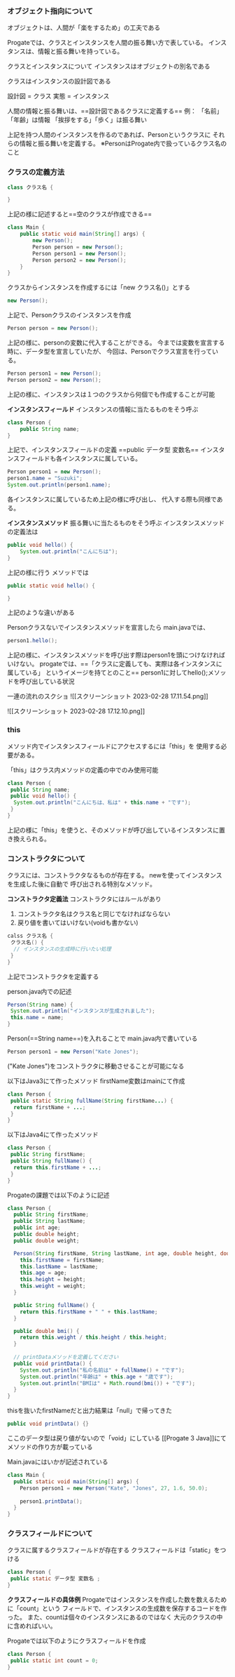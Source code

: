 ### オブジェクト指向について
オブジェクトは、人間が「楽をするため」の工夫である

Progateでは、クラスとインスタンスを人間の振る舞い方で表している。
インスタンスは、情報と振る舞いを持っている。

クラスとインスタンスについて
インスタンスはオブジェクトの別名である

クラスはインスタンスの設計図である

設計図 = クラス
実態 = インスタンス

人間の情報と振る舞いは、==設計図であるクラスに定義する==
例：
「名前」「年齢」は情報
「挨拶をする」「歩く」は振る舞い

上記を持つ人間のインスタンスを作るのであれば、Personというクラスに
それらの情報と振る舞いを定義する。
※PersonはProgate内で扱っているクラス名のこと


### クラスの定義方法
```java
class クラス名 {

}
```
上記の様に記述すると==空のクラスが作成できる==

```java
class Main {
	public static void main(String[] args) {
		new Person();
		Person person = new Person();
		Person person1 = new Person();
		Person person2 = new Person();
	}
}
```
クラスからインスタンスを作成するには「new クラス名()」とする
```java
new Person();
```
上記で、Personクラスのインスタンスを作成

```java
Person person = new Person();
```
上記の様に、personの変数に代入することができる。
今までは変数を宣言する時に、データ型を宣言していたが、
今回は、Personでクラス宣言を行っている。

```java
Person person1 = new Person();
Person person2 = new Person();
```
上記の様に、インスタンスは１つのクラスから何個でも作成することが可能

**インスタンスフィールド**
インスタンスの情報に当たるものをそう呼ぶ
```java
class Person {
	public String name;
}
```
上記で、インスタンスフィールドの定義
==public データ型 変数名==
インスタンスフィールドも各インスタンスに属している。
```java
Person person1 = new Person();
person1.name = "Suzuki";
System.out.println(person1.name);
```
各インスタンスに属しているため上記の様に呼び出し、
代入する際も同様である。

**インスタンスメソッド**
振る舞いに当たるものをそう呼ぶ
インスタンスメソッドの定義法は
```java
public void hello() {
	System.out.println("こんにちは");
}
```
上記の様に行う
メソッドでは
```java
public static void hello() {

}
```
上記のような違いがある

Personクラスないでインスタンスメソッドを宣言したら
main.javaでは、
```java
person1.hello();
```
上記の様に、インスタンスメソッドを呼び出す際はperson1を頭につけなければいけない。
progateでは、==「クラスに定義しても、実際は各インスタンスに属している」
というイメージを持てとのこと==
person1に対してhello();メソッドを呼び出している状況

一連の流れのスクショ
![[スクリーンショット 2023-02-28 17.11.54.png]]

![[スクリーンショット 2023-02-28 17.12.10.png]]

### this
メソッド内でインスタンスフィールドにアクセスするには「this」を
使用する必要がある。

「this」はクラス内メソッドの定義の中でのみ使用可能
```java
class Person {
 public String name;
 public void hello() {
  System.out.println("こんにちは、私は" + this.name + "です");
 }
}
```
上記の様に「this」を使うと、そのメソッドが呼び出しているインスタンスに置き換えられる。

### コンストラクタについて
クラスには、コンストラクタなるものが存在する。
newを使ってインスタンスを生成した後に自動で
呼び出される特別なメソッド。

**コンストラクタ定義法**
コンストラクタにはルールがあり
1. コンストラクタ名はクラス名と同じでなければならない
2. 戻り値を書いてはいけない(voidも書かない)
```java
calss クラス名 {
 クラス名() {
  // インスタンスの生成時に行いたい処理
 }
}
```
上記でコンストラクタを定義する

person.java内での記述
```java
Person(String name) {
 System.out.println("インスタンスが生成されました");
 this.name = name;
}
```
Person(==String name==)を入れることで
main.java内で書いている
```java
Person person1 = new Person("Kate Jones");
```
("Kate Jones")をコンストラクタに移動させることが可能になる

以下はJava3にて作ったメソッド
firstName変数はmainにて作成
```java
class Person {
 public static String fullName(String firstName...) {
  return firstName + ...;
 }
}
```

以下はJava4にて作ったメソッド
```java
class Person {
 public String firstName;
 public String fullName() {
  return this.firstName + ...;
 }
}
```


Progateの課題では以下のように記述
```java
class Person {
  public String firstName;
  public String lastName;
  public int age;
  public double height;
  public double weight;

  Person(String firstName, String lastName, int age, double height, double weight) {
    this.firstName = firstName;
    this.lastName = lastName;
    this.age = age;
    this.height = height;
    this.weight = weight;
  }

  public String fullName() {
    return this.firstName + " " + this.lastName;
  }

  public double bmi() {
    return this.weight / this.height / this.height;
  }
  
  // printDataメソッドを定義してください
  public void printData() {
    System.out.println("私の名前は" + fullName() + "です");
    System.out.println("年齢は" + this.age + "歳です");
    System.out.println("BMIは" + Math.round(bmi()) + "です");
  }
}
```
thisを抜いたfirstNameだと出力結果は「null」で帰ってきた

```java
public void printData() {}
```
ここのデータ型は戻り値がないので「void」にしている
[[Progate 3 Java]]にてメソッドの作り方が載っている


Main.javaにはいかが記述されている
```java
class Main {
  public static void main(String[] args) {
    Person person1 = new Person("Kate", "Jones", 27, 1.6, 50.0);
    
    person1.printData();
  }
}
```

### クラスフィールドについて
クラスに属するクラスフィールドが存在する
クラスフィールドは「static」をつける
```java
class Person {
 public static データ型 変数名 ;
}
```

**クラスフィールドの具体例**
Progateではインスタンスを作成した数を数えるために「count」という
フィールドで、インスタンスの生成数を保存するコードを作った。
また、countは個々のインスタンスにあるのではなく
大元のクラスの中に含めればいい。

Progateでは以下のようにクラスフィールドを作成
```java
class Person {
 public static int count = 0;
}
```
